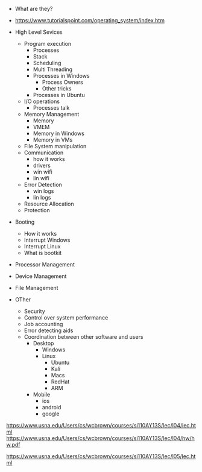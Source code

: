 * What are they? 
* https://www.tutorialspoint.com/operating_system/index.htm
* High Level Sevices  
  * Program execution
    * Processes
    * Stack 
    * Scheduling
    * Multi Threading
    * Processes in Windows
      * Process Owners
      * Other tricks
    * Processes in Ubuntu
  * I/O operations
     * Processes talk
  * Memory Management
     * Memory
     * VMEM
     * Memory in Windows
     * Memory in VMs
  * File System manipulation
  * Communication
    * how it works
    * drivers
    * win wifi 
    * lin wifi
  * Error Detection
    * win logs
    * lin logs
  * Resource Allocation
  * Protection
* Booting
  * How it works
  * Interrupt Windows
  * Interrupt Linux
  * What is bootkit


* Processor Management
* Device Management
* File Management
* OTher
  * Security
  * Control over system performance
  * Job accounting
  * Error detecting aids
  * Coordination between other software and users
    
    * Desktop
       * Windows
       * Linux
          * Ubuntu
          * Kali
          * Macs
          * RedHat
          * ARM
    * Mobile
       * ios
       * android
       * google


https://www.usna.edu/Users/cs/wcbrown/courses/si110AY13S/lec/l04/lec.html
https://www.usna.edu/Users/cs/wcbrown/courses/si110AY13S/lec/l04/hw/hw.pdf

https://www.usna.edu/Users/cs/wcbrown/courses/si110AY13S/lec/l05/lec.html
